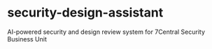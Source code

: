 # security-design-assistant
AI-powered security and design review system for 7Central Security Business Unit
